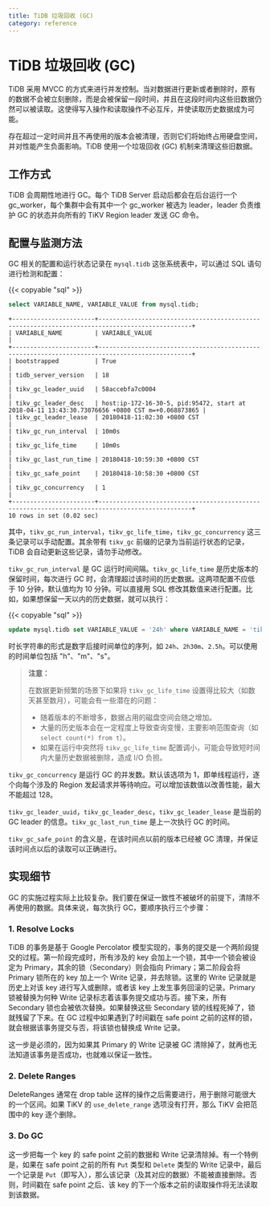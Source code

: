 ```yaml
---
title: TiDB 垃圾回收 (GC)
category: reference
---
```


# TiDB 垃圾回收 (GC)

TiDB 采用 MVCC 的方式来进行并发控制。当对数据进行更新或者删除时，原有的数据不会被立刻删除，而是会被保留一段时间，并且在这段时间内这些旧数据仍然可以被读取。这使得写入操作和读取操作不必互斥，并使读取历史数据成为可能。

存在超过一定时间并且不再使用的版本会被清理，否则它们将始终占用硬盘空间，并对性能产生负面影响。TiDB 使用一个垃圾回收 (GC) 机制来清理这些旧数据。

## 工作方式

TiDB 会周期性地进行 GC。每个 TiDB Server 启动后都会在后台运行一个 gc_worker，每个集群中会有其中一个 gc_worker 被选为 leader，leader 负责维护 GC 的状态并向所有的 TiKV Region leader 发送 GC 命令。

## 配置与监测方法

GC 相关的配置和运行状态记录在 `mysql.tidb` 这张系统表中，可以通过 SQL 语句进行检测和配置：

{{< copyable "sql" >}}

```sql
select VARIABLE_NAME, VARIABLE_VALUE from mysql.tidb;
```

```
+-----------------------+------------------------------------------------------------------------------------------------+
| VARIABLE_NAME         | VARIABLE_VALUE                                                                                 |
+-----------------------+------------------------------------------------------------------------------------------------+
| bootstrapped          | True                                                                                           |
| tidb_server_version   | 18                                                                                             |
| tikv_gc_leader_uuid   | 58accebfa7c0004                                                                                |
| tikv_gc_leader_desc   | host:ip-172-16-30-5, pid:95472, start at 2018-04-11 13:43:30.73076656 +0800 CST m=+0.068873865 |
| tikv_gc_leader_lease  | 20180418-11:02:30 +0800 CST                                                                    |
| tikv_gc_run_interval  | 10m0s                                                                                          |
| tikv_gc_life_time     | 10m0s                                                                                          |
| tikv_gc_last_run_time | 20180418-10:59:30 +0800 CST                                                                    |
| tikv_gc_safe_point    | 20180418-10:58:30 +0800 CST                                                                    |
| tikv_gc_concurrency   | 1                                                                                              |
+-----------------------+------------------------------------------------------------------------------------------------+
10 rows in set (0.02 sec)
```

其中，`tikv_gc_run_interval`，`tikv_gc_life_time`，`tikv_gc_concurrency` 这三条记录可以手动配置。其余带有 `tikv_gc` 前缀的记录为当前运行状态的记录， TiDB 会自动更新这些记录，请勿手动修改。

`tikv_gc_run_interval` 是 GC 运行时间间隔。`tikv_gc_life_time` 是历史版本的保留时间，每次进行 GC 时，会清理超过该时间的历史数据。这两项配置不应低于 10 分钟，默认值均为 10 分钟。可以直接用 SQL 修改其数值来进行配置。比如，如果想保留一天以内的历史数据，就可以执行：

{{< copyable "sql" >}}

```sql
update mysql.tidb set VARIABLE_VALUE = '24h' where VARIABLE_NAME = 'tikv_gc_life_time';
```

时长字符串的形式是数字后接时间单位的序列，如 `24h`、`2h30m`、`2.5h`。可以使用的时间单位包括 "h"、"m"、"s"。

> **注意：**
>
> 在数据更新频繁的场景下如果将 `tikv_gc_life_time` 设置得比较大（如数天甚至数月），可能会有一些潜在的问题：
>
> * 随着版本的不断增多，数据占用的磁盘空间会随之增加。
> * 大量的历史版本会在一定程度上导致查询变慢，主要影响范围查询（如 `select count(*) from t`）。
> * 如果在运行中突然将 `tikv_gc_life_time` 配置调小，可能会导致短时间内大量历史数据被删除，造成 I/O 负担。

`tikv_gc_concurrency` 是运行 GC 的并发数。默认该选项为 1，即单线程运行，逐个向每个涉及的 Region 发起请求并等待响应。可以增加该数值以改善性能，最大不能超过 128。

`tikv_gc_leader_uuid`，`tikv_gc_leader_desc`，`tikv_gc_leader_lease` 是当前的 GC leader 的信息。`tikv_gc_last_run_time` 是上一次执行 GC 的时间。

`tikv_gc_safe_point` 的含义是，在该时间点以前的版本已经被 GC 清理，并保证该时间点以后的读取可以正确进行。

## 实现细节

GC 的实施过程实际上比较复杂。我们要在保证一致性不被破坏的前提下，清除不再使用的数据。具体来说，每次执行 GC，要顺序执行三个步骤：

### 1. Resolve Locks

TiDB 的事务是基于 Google Percolator 模型实现的，事务的提交是一个两阶段提交的过程。第一阶段完成时，所有涉及的 key 会加上一个锁，其中一个锁会被设定为 Primary，其余的锁（Secondary）则会指向 Primary；第二阶段会将 Primary 锁所在的 key 加上一个 Write 记录，并去除锁。这里的 Write 记录就是历史上对该 key 进行写入或删除，或者该 key 上发生事务回滚的记录。Primary 锁被替换为何种 Write 记录标志着该事务提交成功与否。接下来，所有 Secondary 锁也会被依次替换。如果替换这些 Secondary 锁的线程死掉了，锁就残留了下来。在 GC 过程中如果遇到了时间戳在 safe point 之前的这样的锁，就会根据该事务提交与否，将该锁也替换成 Write 记录。

这一步是必须的，因为如果其 Primary 的 Write 记录被 GC 清除掉了，就再也无法知道该事务是否成功，也就难以保证一致性。

### 2. Delete Ranges

DeleteRanges 通常在 drop table 这样的操作之后需要进行，用于删除可能很大的一个区间。如果 TiKV 的 `use_delete_range` 选项没有打开，那么 TiKV 会把范围中的 key 逐个删除。

### 3. Do GC

这一步把每一个 key 的 safe point 之前的数据和 Write 记录清除掉。有一个特例是，如果在 safe point 之前的所有 `Put` 类型和 `Delete` 类型的 Write 记录中，最后一个记录是 `Put`（即写入），那么该记录（及其对应的数据）不能被直接删除。否则，时间戳在 safe point 之后、该 key 的下一个版本之前的读取操作将无法读取到该数据。

